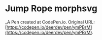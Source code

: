 # Jump Rope morphsvg
 _A Pen created at CodePen.io. Original URL: [https://codepen.io/deerdev/pen/ymPBrM](https://codepen.io/deerdev/pen/ymPBrM).

 